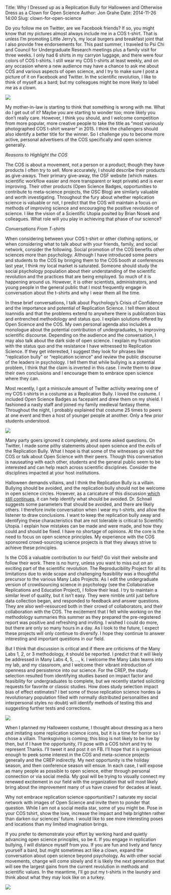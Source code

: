 Title: Why I Dressed up as a Replication Bully for Halloween and Otherwise Dress as a Clown for Open Science
Author: Jon Grahe
Date: 2014-11-26 14:00
Slug: clown-for-open-science

Do you follow me on Twitter, are we Facebook friends? If so, you might know that my pictures almost always include me in a COS t-shirt. That is unless I’m promoting Little Jerry’s, my local burgers and breakfast joint that I also provide free endorsements for. This past summer, I traveled to Psi Chi and Council for Undergraduate Research meetings plus a family visit for three weeks. I only had 6 shirts in my carryon luggage, and there were four colors of COS t-shirts. I still wear my COS t-shirts at least weekly, and on any occasion where a new audience may have a chance to ask me about COS and various aspects of open science, and I try to make sure I post a picture of it on Facebook and Twitter. In the scientific revolution, I like to think of myself as a bard; but my colleagues might be more likely to label me as a clown.  

<img src="/images/jgrahe_shirt1.jpg">

My mother-in-law is starting to think that something is wrong with me. What do I get out of it? Maybe you are starting to wonder too; more likely you don’t really care. However, I think you should, and I welcome competition from more popular, more creative people to take the title as “most variously photographed COS t-shirt wearer” in 2015. I think the challengers should also identify a better title for the winner. So I challenge you to become more active, personal advertisers of the COS specifically and open science generally.  

_Reasons to Highlight the COS_
      	
The COS is about a movement, not a person or a product; though they have products I often try to sell. More accurately, I should describe their products as give-aways. Their primary give-away, the OSF website (which makes scientific workflow easier and more transparent or kept private) and is ever improving. Their other products (Open Science Badges, opportunities to contribute to meta-science projects, the OSC Blog) are similarly valuable and worth investigating.  Throughout the fury about whether replication science is valuable or not, I predict that the COS will maintain a focus on methods of improving science and encouraging the positive revolution of science. I like the vision of a Scientific Utopia posited by Brian Nosek and colleagues. What role will you play in achieving that phase of our science?

_Conversations From T-shirts_

When considering between your COS t-shirt or other clothing options, or when considering what to talk about with your friends, family, and social network, consider the following. Social promotion of the COS benefits other sciences more than psychology. Although I have introduced some peers and students to the COS by bringing them to the COS booth at conferences last year, I think my local market is saturated. Someone should study the social psychology population about their understanding of the scientific revolution and the practices that are being employed. So much of it is happening around us. However, it is other scientists, administrators, and young people in the general public that I most frequently engage in conversation about the t-shirts and why I wear them all the time.

In these brief conversations, I talk about Psychology’s Crisis of Confidence and the importance and potential of Replication Science. I tell them about Ioannidis and that the problems extend to anywhere there is publication bias and entrenched methodology and status quo. I explain solutions offered by Open Science and the COS. My own personal agenda also includes a monologue about the potential contribution of undergraduates, to improving scientific discourse. Depending on the audience and the conversation, I may also talk about the dark side of open science. I explain my frustration with the status quo and the resistance I have witnessed to Replication Science. If they get interested, I suggest they look for phrases like “replication bully” or “replication science” and review the public discourse of the leaders in psychology. I tell them that while bullying is a potential problem, I think that the claim is inverted in this case. I invite them to draw their own conclusions and I encourage them to embrace open science where they can.  

Most recently, I got a miniscule amount of Twitter activity wearing one of my COS t-shirts in a costume as a Replication Bully. I loved the costume. I included Open Science Badges as facepaint and drew them on my shield. I fashioned a nasty staff and joined my family medieval fantasy theme. Throughout the night, I probably explained that costume 25 times to peers at one event and then a host of younger people at another. Only a few prior students understood. 

<img src="/images/jgrahe_shirt2.jpg">

Many party goers ignored it completely, and some asked questions. On Twitter, I made some pithy statements about open science and the evils of the Replication Bully. What I hope is that some of the witnesses go visit the COS or talk about Open Science with their peers. Though this conversation is nauseating with each other, students and the general public seem to be interested and can help reach across scientific disciplines. Consider the disciplines impacted at your host institutions.

Halloween demands villains, and I think the Replication Bully is a villain. Bullying should be avoided, and the replication bully should not be welcome in open science circles. However, as a caricature of this discussion [which still continues](http://edge.org/conversation/simone-schnall-moral-intuitions-replication-and-the-scientific-study-of-human-nature), it can help identify what should be avoided. Dr. Schnall suggests some parameters that should be avoided, and there are likely others. I therefore invite conversation when I wear my t-shirts, and allow the listener to draw conclusions. I want to keep the replication bully away and identifying these characteristics that are not tolerable is critical to Scientific Utopia. I explain how mistakes can be made and were made, and how they could and should be fixed. I have no shortage of opinions. At the core is the need to focus on open science principles. My experience with the COS sponsored crowd-sourcing science projects is that they always strive to achieve these principles.

Is the COS a valuable contribution to our field?  Go visit their website and follow their work. There is no hurry, unless you want to miss out on an exciting part of the scientific revolution. The Reproducibility Project for all its limitations due to wide scope and challenging feasibility was a thoughtful precursor to the various Many Labs Projects. As I edit the undergraduate version of crowdsourcing science in psychology (see the Collaborative Replications and Education Project), I follow their lead. I try to maintain a similar level of quality, but it isn’t easy. They were nimble until just before data collection began, and responded to feedback and answer questions. They are also well-resourced both in their crowd of collaborators, and their collaboration with the COS. The excitement that I felt while working on the methodology summaries this summer as they prepared the pre-registered report was positive and refreshing and inviting. I wished I could do more, but there are only so many hours in a day. As I look to the future, I expect these projects will only continue to diversify. I hope they continue to answer interesting and important questions in our field.

But I think that discussion is critical and if there are criticisms of the Many Labs 1, 2, or 3 methodology, it should be reported. I predict that it will likely be addressed in Many Labs 4, 5, ..., k. I welcome the Many Labs teams into my lab, and my classroom, and I welcome their vibrant introduction of openness and persistence into our science. For the CREP, the study selection resulted from identifying studies based on impact factor and feasibility for undergraduates to complete, but we recently started soliciting requests for favorite or classic studies. How does study selection impact bias of effect estimates? I bet some of those replication science hordes (a revolutionary population filled with normally distributed personalities and interpersonal styles no doubt) will identify methods of testing this and suggesting further tests and corrections.  

<img src="/images/jgrahe_shirt3.jpg">

When I planned my Halloween costume, I thought about dressing as a hero and imitating some replication science icons, but it is a time for horror so I chose a villain. Thanksgiving is coming; this blog is not likely to be live by then, but if I have the opportunity, I’ll pose with a COS tshirt and try to represent Thanks. I’ll tweet it and post it on FB. I’ll hope that it is ingenious enough to peek some interest in the COS and meta-science projects generally and the CREP indirectly. My next opportunity is the holiday season, and then conference season will ensue. In each case, I will expose as many people as possible to open science, either through personal connection or via social media. My goal will be trying to visually connect my renewed excitement in our field with the organization that will most likely bring about the improvement many of us have craved for decades at least.

Why not embrace replication science opportunities? I saturate my social network with images of Open Science and invite them to ponder that question. While I am not a social media star, some of you might be. Pose in your COS tshirt, show the love, increase the impact and help brighten rather than darken our sciences’ future. I would like to see more interesting poses and locations than my limited imagination brings.

If you prefer to demonstrate your effort by working hard and quietly advancing open science principles, so be it. If you engage in replication bullying, I will distance myself from you. If you are fun and lively and fancy yourself a bard, but might sometimes act like a clown, expand the conversation about open science beyond psychology. As with other social movements, change will come slowly and it is likely the next generation that will see the largest gains from the current revolution in methods and scientific values. In the meantime, I’ll go put my t-shirts in the laundry and think about what they may look like on a turkey.

<img src="/images/jgrahe_shirt4.jpg">
